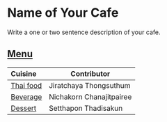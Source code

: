 # Name of Your Cafe

Write a one or two sentence description of your cafe.

## [Menu](menu.md)


| Cuisine                               | Contributor              |
|:--------------------------------------|--------------------------|
|  [Thai food](menu.md#thai-food)       | Jiratchaya Thongsuthum   |
| [Beverage](menu.md#beverages)         | Nichakorn Chanajitpairee |
| [Dessert](menu.md#Dessert)            | Setthapon Thadisakun     |


